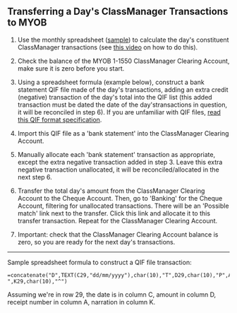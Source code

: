 ## Transferring a Day's ClassManager Transactions to MYOB

1. Use the monthly spreadsheet ([sample](https://docs.google.com/spreadsheets/d/1UDaqFh49KcJt-YtewiFfOAGJYN6JTZZoq208b1h0r-0/edit?usp=sharing)) to calculate the day's constituent ClassManager transactions (see [this video](https://www.youtube.com/watch?v=JuN0Co573HI) on how to do this).

2. Check the balance of the MYOB 1-1550 ClassManager Clearing Account, make sure it is zero before you start.

3. Using a spreadsheet formula (example below), construct a bank statement QIF file made of the day's transactions, adding an extra credit (negative) transaction of the day's total into the QIF list (this added transaction must be dated the date of the day'stransactions in question, it will be reconciled in step 6). If you are unfamiliar with QIF files, [read this QIF format specification](https://en.wikipedia.org/wiki/Quicken_Interchange_Format#Data_format).

4. Import this QIF file as a 'bank statement' into the ClassManager Clearing Account.

5. Manually allocate each 'bank statement' transaction as appropriate, except the extra negative transaction added in step 3. Leave this extra negative transaction unallocated, it will be reconciled/allocated in the next step 6.

6. Transfer the total day's amount from the ClassManager Clearing Account to the Cheque Account. Then, go to 'Banking' for the Cheque Account, filtering for unallocated transactions. There will be an 'Possible match' link next to the transfer. Click this link and allocate it to this transfer transaction. Repeat for the ClassManager Clearing Account.

7. Important: check that the ClassManager Clearing Account balance is zero, so you are ready for the next day's transactions.

---

Sample spreadsheet formula to construct a QIF file transaction:

```
=concatenate("D",TEXT(C29,"dd/mm/yyyy"),char(10),"T",D29,char(10),"P",A29," ",K29,char(10),"^")
```

Assuming we're in row 29, the date is in column C, amount in column D, receipt number in column A, narration in column K.